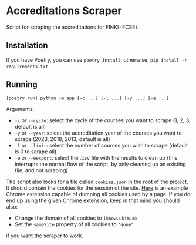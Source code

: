 # Accreditations Scraper

Script for scraping the accreditations for FINKI (FCSE).

## Installation

If you have Poetry, you can use `poetry install`, otherwise, `pip install -r requirements.txt`.

## Running

`[poetry run] python -m app [-c ...] [-l ...] [-y ...] [-e ...]`

Arguments:

- `-c` or `--cycle`: select the cycle of the courses you want to scrape (1, 2, 3, default is all)
- `-y` or `--year`: select the accreditation year of the courses you want to scrape (2023, 2018, 2013, default is all)
- `-l` or `--limit`: select the number of courses you wish to scrape (default is 0 to scrape all)
- `-e` or `--eexport`: select the .csv file with the results to clean up (this interrupts the normal flow of the script, by only cleaning up an existing file, and not scraping)

The script also looks for a file called `cookies.json` in the root of the project. It should contain the cookies for the session of the site. [Here](https://chrome.google.com/webstore/detail/editthiscookie/fngmhnnpilhplaeedifhccceomclgfbg) is an example Chrome extension capable of dumping all cookies used by a page. If you do end up using the given Chrome extension, keep in that mind you should also:

- Change the domain of all cookies to `iknow.ukim.mk`
- Set the `sameSite` property of all cookies to `"None"`

if you want the scraper to work.
